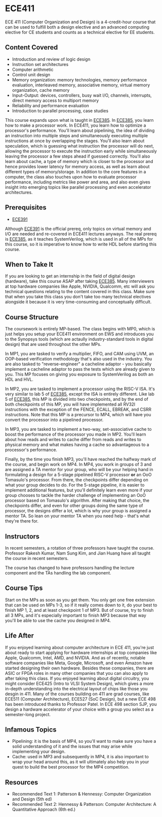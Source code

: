 # ECE411

ECE 411 (Computer Organization and Design) is a 4-credit-hour course that can be used to fulfill both a design elective and an advanced computing elective for CE students and counts as a technical elective for EE students.

## Content Covered

- Introduction and review of logic design
- Instruction set architectures
- Computer arithmetic
- Control unit design
- Memory organization: memory technologies, memory performance evaluation, interleaved memory, associative memory, virtual memory organization, cache memory
- Input-Output: devices, controllers, busy wait I/O, channels, interrupts, direct memory access to multiport memory
- Reliability and performance evaluation
- Introduction to parallel processing, case studies

This course expands upon what is taught in [ECE385](ECE385.md). In [ECE385](ECE385.md), you learn how to make a processor work. In ECE411, you learn how to optimize a processor's performance. You'll learn about pipelining, the idea of dividing an instruction into multiple steps and simultaneously executing multiple instructions at once by overlapping the stages. You'll also learn about speculation, which is guessing what instruction the processor will do next, allowing the processor to execute the instruction early while simultaneously leaving the processor a few steps ahead if guessed correctly. You'll also learn about cache, a type of memory which is closer to the processor and hence provides lower latency for memory access, as well as learn about different types of memory/storage. In addition to the core features in a computer, the class also touches upon how to evaluate processor performance, including metrics like power and area, and also even gives insight into emerging topics like parallel processing and even accelerator architectures.

## Prerequisites

- [ECE391](ECE391.md)

Although [ECE391](ECE391.md) is the official prereq, only topics on virtual memory and I/O are needed and re-covered in ECE411 lectures anyways. The real prereq is [ECE385](ECE385.md), as it teaches SystemVerilog, which is used in all of the MPs for this course, so it is imperative to know how to write HDL before starting this course.

## When to Take It

If you are looking to get an internship in the field of digital design (hardware), take this course ASAP after taking [ECE385](ECE385.md). Many interviewers at top hardware companies like Apple, NVIDIA, Qualcomm, etc will ask you technical questions relating to the content covered in this class. Make sure that when you take this class you don't take too many technical electives alongside it because it is very time-consuming and conceptually difficult.

## Course Structure

The coursework is entirely MP-based. The class begins with MP0, which is just helps you setup your ECE411 environment on EWS and introduces you to the Synopsys tools (which are actaully industry-standard tools in digital design) that are used throughout the other MPs.

In MP1, you are tasked to verify a multiplier, FIFO, and CAM using UVM, an OOP-based verification methodology that's also used in the industry. You are also tasked to "reverse-engineer" a cacheline adaptor - you basically implement a cacheline adaptor to pass the tests which are already given to you. This MP focuses on giving you exposure to SystemVerilog as both an HDL and HVL.

In MP2, you are tasked to implement a processor using the RISC-V ISA. It's very similar to lab 5 of [ECE385](ECE385.md), except the ISA is entirely different. Like lab 5 of [ECE385](ECE385.md), this MP is divided into two checkpoints, and by the end of both checkpoints of this MP, you will have implemented all RV32I instructions with the exception of the FENCE, ECALL, EBREAK, and CSRR instructions. Note that this MP is a precursor to MP4, which will have you convert the processor into a pipelined processor.

In MP3, you are tasked to implement a two-way, set-associative cache to boost the performance of the processor you made in MP2. You'll learn about how reads and writes to cache differ from reads and writes to physical memory and what makes having a cache so advantageous to a processor's performance.

Finally, by the time you finish MP3, you'll have reached the halfway mark of the course, and begin work on MP4. In MP4, you work in groups of 3 and are assigned a TA mentor for your group, who will be your helping hand in formulating a design for a 5-stage pipelined RISC-V processor **or** an OoO Tomasulo's processor. From there, the checkpoints differ depending on what your group decides to do. For the 5-stage pipeline, it is easier to implement additional features, but you'll definitely learn even more if your group chooses to tackle the harder challenge of implementing an OoO processor based on Tomasulo's algorithm. After making that choice, the checkpoints differ, and even for other groups doing the same type of processor, the designs differ a lot, which is why your group is assigned a mentor TA. So lean on your mentor TA when you need help - that's what they're there for.

## Instructors

In recent semesters, a rotation of three professors have taught the course. Professor Rakesh Kumar, Nam Sung Kim, and Jian Huang have all taught the course in recent semesters.

The course has changed to have professors handling the lecture component and the TAs handling the lab component.

## Course Tips

Start on the MPs as soon as you get them. You only get one free extension that can be used on MPs 1-3, so if it really comes down to it, do your best to finish MP 1, 2, and at least checkpoint 1 of MP3. But of course, try to finish all 3 MPs, and it's especially important to finish MP3 because that way you'll be able to use the cache you designed in MP4.

## Life After

If you enjoyed learning about computer architecture in ECE 411, you're just about ready to start applying for hardware internships at top companies like Apple, Qualcomm, Intel, AMD, and NVIDIA. And as of recently, notable software companies like Meta, Google, Microsoft, and even Amazon have started designing their own hardware. Besides these companies, there are ASIC or FPGA roles in many other companies that you can also apply to after taking this class. If you enjoyed learning about digital circuitry, you might consider ECE425 (Intro to VLSI System Design), which gives a more in-depth understanding into the electrical layout of chips like those you desgin in 411. Many of the courses building on 411 are grad courses, like ECE511 (Computer Architecture), ECE527 (SoC Design), but a new ECE 498 has been introduced thanks to Professor Patel. In ECE 498 section SJP, you design a hardware accelerator of your choice with a group you select as a semester-long project.

## Infamous Topics

- Pipelining: it is the basis of MP4, so you'll want to make sure you have a solid understanding of it and the issues that may arise while implementing your design.
- Cache: used in MP3 and subsequently in MP4, it is also important to wrap your head around this, as it will ultimately also help you in your quest to build the best processor for the MP4 competition.

## Resources

- Recommended Text 1: Patterson & Hennessy: Computer Organization and Design (5th ed)
- Recommended Text 2: Hennessy & Patterson: Computer Architecture: A Quantitative Approach (6th ed.)